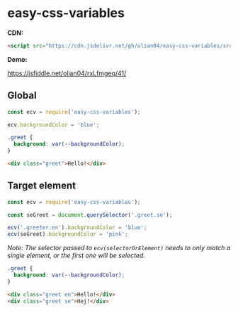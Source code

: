 # easy-css-variables

__CDN:__ <br>

```html
<script src="https://cdn.jsdelivr.net/gh/olian04/easy-css-variables/src/index.js"></script>
```

__Demo:__ <br>

https://jsfiddle.net/olian04/rxLfmgeq/41/

## Global

```js
const ecv = require('easy-css-variables');

ecv.backgroundColor = 'blue';
```

```css
.greet {
  background: var(--backgroundColor);
}
```

```html
<div class="greet">Hello!</div>
```


## Target element

```js
const ecv = require('easy-css-variables');

const seGreet = document.querySelector('.greet.se');

ecv('.greeter.en').backgroundColor = 'blue';
ecv(seGreet).backgroundColor = 'pink';
```

_Note: The selector passed to `ecv(selectorOrElement)` needs to only match a single element, or the first one will be selected._

```css
.greet {
  background: var(--backgroundColor);
}
```

```html
<div class="greet en">Hello!</div>
<div class="greet se">Hej!</div>
```
